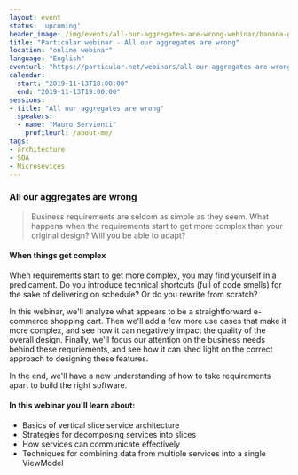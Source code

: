 ```yaml
---
layout: event
status: 'upcoming'
header_image: /img/events/all-our-aggregates-are-wrong-webinar/banana-gun.jpg
title: "Particular webinar - All our aggregates are wrong"
location: "online webinar"
language: "English"
eventurl: "https://particular.net/webinars/all-our-aggregates-are-wrong"
calendar:
  start: "2019-11-13T18:00:00"
  end: "2019-11-13T19:00:00"
sessions:
- title: "All our aggregates are wrong"
  speakers:
  - name: "Mauro Servienti"
    profileurl: /about-me/
tags:
- architecture
- SOA
- Microsevices
---
```


### All our aggregates are wrong

>Business requirements are seldom as simple as they seem. What happens when the requirements start to get more complex than your original design? Will you be able to adapt?

#### When things get complex

When requirements start to get more complex, you may find yourself in a predicament. Do you introduce technical shortcuts (full of code smells) for the sake of delivering on schedule? Or do you rewrite from scratch?

In this webinar, we'll analyze what appears to be a straightforward e-commerce shopping cart. Then we'll add a few more use cases that make it more complex, and see how it can negatively impact the quality of the overall design. Finally, we'll focus our attention on the business needs behind these requriements, and see how it can shed light on the correct approach to designing these features.

In the end, we'll have a new understanding of how to take requirements apart to build the right software.

#### In this webinar you'll learn about:

* Basics of vertical slice service architecture
* Strategies for decomposing services into slices
* How services can communicate effectively
* Techniques for combining data from multiple services into a single ViewModel
